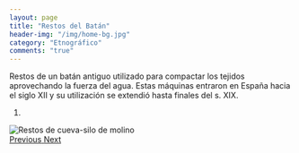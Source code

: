 ```yaml
---
layout: page
title: "Restos del Batán"
header-img: "/img/home-bg.jpg"
category: "Etnográfico"
comments: "true"
---
```



Restos de un batán antiguo utilizado para compactar los tejidos aprovechando la fuerza del agua. Estas máquinas entraron en España hacia el siglo XII y su utilización se extendió hasta finales del s. XIX.



<div id="myCarousel" class="carousel slide" data-ride="carousel">
  <!-- Indicators -->
  <ol class="carousel-indicators">
    <li data-target="#myCarousel" data-slide-to="0" class="active"></li>
  </ol>
  <!-- Wrapper for slides -->
  <div class="carousel-inner" role="listbox">
    <div class="item active">
      <img src="{{ site.github.url }}/img/restos-de-cueva-silo-de-molino-1.jpg" alt="Restos de cueva-silo de molino">
    </div>
  <!-- Left and right controls -->
  <a class="left carousel-control" href="#myCarousel" role="button" data-slide="prev">
    <span class="glyphicon glyphicon-chevron-left" aria-hidden="true"></span>
    <span class="sr-only">Previous</span>
  </a>
  <a class="right carousel-control" href="#myCarousel" role="button" data-slide="next">
    <span class="glyphicon glyphicon-chevron-right" aria-hidden="true"></span>
    <span class="sr-only">Next</span>
  </a>
</div>


